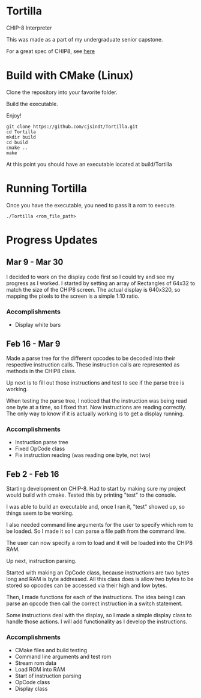 # Tortilla
CHIP-8 Interpreter

This was made as a part of my undergraduate senior capstone.

For a great spec of CHIP8, see [here](http://devernay.free.fr/hacks/chip8/C8TECH10.HTM)

# Build with CMake (Linux)

Clone the repository into your favorite folder.

Build the executable.

Enjoy!

```
git clone https://github.com/cjsindt/Tortilla.git
cd Tortilla
mkdir build
cd build
cmake ..
make
```

At this point you should have an executable located at build/Tortilla

# Running Tortilla

Once you have the executable, you need to pass it a rom to execute.

```
./Tortilla <rom_file_path>
```

# Progress Updates

## Mar 9 - Mar 30

I decided to work on the display code first so I could try and see my progress as I worked. I started by setting an array of Rectangles of 64x32 to match the size of the CHIP8 screen. The actual display is 640x320, so mapping the pixels to the screen is a simple 1:10 ratio.

### Accomplishments

- Display white bars

## Feb 16 - Mar 9

Made a parse tree for the different opcodes to be decoded into their respective instruction calls. These instruction calls are represented as methods in the CHIP8 class.

Up next is to fill out those instructions and test to see if the parse tree is working.

When testing the parse tree, I noticed that the instruction was being read one byte at a time, so I fixed that. Now instructions are reading correctly. The only way to know if it is actually working is to get a display running.

### Accomplishments

- Instruction parse tree
- Fixed OpCode class
- Fix instruction reading (was reading one byte, not two)

## Feb 2 - Feb 16

Starting development on CHIP-8. Had to start by making sure my project would build with cmake. Tested this by printing "test" to the console.

I was able to build an executable and, once I ran it, "test" showed up, so things seem to be working.

I also needed command line arguments for the user to specify which rom to be loaded.
So I made it so I can parse a file path from the command line.

The user can now specify a rom to load and it will be loaded into the CHIP8 RAM.

Up next, instruction parsing.

Started with making an OpCode class, because instructions are two bytes long and RAM is byte addressed.
All this class does is allow two bytes to be stored so opcodes can be accessed via their high and low bytes.

Then, I made functions for each of the instructions. The idea being I can parse an opcode then call the correct instruction in a switch statement.

Some instructions deal with the display, so I made a simple display class to handle those actions. I will add functionality as I develop the instructions.

### Accomplishments

- CMake files and build testing
- Command line arguments and test rom
- Stream rom data
- Load ROM into RAM
- Start of instruction parsing
- OpCode class
- Display class
